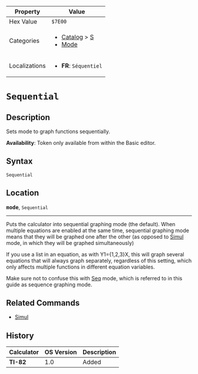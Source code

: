 | Property      | Value |
|---------------|-------|
| Hex Value     | `$7E00`|
| Categories    | <ul><li>[Catalog](<../categories/Catalog.md>) > [S](<../categories/Catalog.md#S>)</li><li>[Mode](<../categories/Mode.md>)</li></ul> |
| Localizations | <ul><li><b>FR</b>: `Séquentiel`</li></ul> |

# `Sequential`

## Description
Sets mode to graph functions sequentially.


<b>Availability</b>: Token only available from within the Basic editor.

## Syntax
`Sequential`

## Location
<tt><kbd><b>mode</b></kbd></tt>, `Sequential`
<hr>

Puts the calculator into sequential graphing mode (the default). When multiple equations are enabled at the same time, sequential graphing mode means that they will be graphed one after the other (as opposed to [Simul](/simul) mode, in which they will be graphed simultaneously)

If you use a list in an equation, as with Y1={1,2,3}X, this will graph several equations that will always graph separately, regardless of this setting, which only affects multiple functions in different equation variables.

Make sure not to confuse this with [Seq](/seq-mode) mode, which is referred to in this guide as sequence graphing mode.

## Related Commands

*   [Simul](/simul)

## History
| Calculator | OS Version | Description |
|------------|------------|-------------|
| <b>TI-82</b> | 1.0 | Added |


